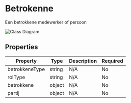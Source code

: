 # Betrokenne

Een betrokkene medewerker of persoon

![Class Diagram](https://github.com/CommonGateway/CustomerInteractionBundle/blob/plugin-klanten-update/docs/schema/klant.taak.betrokkene.svg)

## Properties

| Property | Type | Description | Required |
|----------|------|-------------|----------|
| betrokkeneType | string | N/A | No |
| rolType | string | N/A | No |
| betrokkene | object | N/A | No |
| partij | object | N/A | No |
